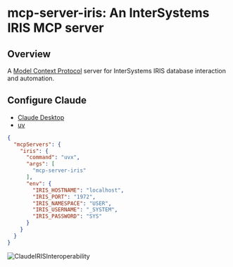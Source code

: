 # mcp-server-iris: An InterSystems IRIS MCP server

## Overview

A [Model Context Protocol](https://modelcontextprotocol.io/introduction) server for InterSystems IRIS database interaction and automation.

## Configure Claude

- [Claude Desktop](https://claude.ai/download)
- [uv](https://docs.astral.sh/uv/getting-started/installation/)

```json
{
  "mcpServers": {
    "iris": {
      "command": "uvx",
      "args": [
        "mcp-server-iris"
      ],
      "env": {
        "IRIS_HOSTNAME": "localhost",
        "IRIS_PORT": "1972",
        "IRIS_NAMESPACE": "USER",
        "IRIS_USERNAME": "_SYSTEM",
        "IRIS_PASSWORD": "SYS"
      }
    }
  }
}
```

![ClaudeIRISInteroperability](https://github.com/user-attachments/assets/ec5b90e6-1cd3-467a-8875-72a13606a747)
